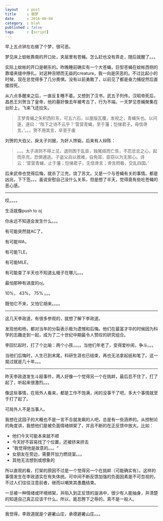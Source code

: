 ```yaml
---
layout    : post  
title     : 做梦  
date      : 2016-06-04  
category  : blah  
published : false  
tags      : [script]  
---
```


早上五点钟左右做了个梦，很可恶。

<!-- more -->

梦见床上蚊帐靠南的开口处，夹层里有苍蝇。怎么赶也没有弄走，随后就醒了。。。

实际上蚊帐的开口是朝东的。昨晚睡前确实有一个大苍蝇，巨型苍蝇在蚊帐西侧的靠墙夹缝中挣扎。对这种丑陋而无益的creature，我一向是厌恶的。不过比起小的时候，现在总觉得多了几分畏惧。没有以前勇敢了，以前见了都是奋力捕捉然后直接捏死。

从六点多醒来之后，一直反复睡不着。又想到了汉书，武五子列传。汉昭帝死后，昌邑王刘贺当了皇帝，他的墓好像去年被考古了，行为不端。一天梦见苍蝇聚集在台阶上，飞来飞还拉矢。

>王梦青蝇之矢积西阶东，可五六石，以屋版瓦覆，发视之，青蝇矢也。以问遂，遂曰：“陛下之诗不云乎？‘营营青蝇，至于藩；恺悌君子，毋信谗言。’。。。贺不用其言，卒至于废

刘贺的大伯父，戾太子刘据，为奸人馋毙。后来有人辩陈：

>。。。太子进则不得上见，退则困于乱臣，独冤结而亡告，不忍忿忿之心，起而杀充，恐惧逋逃。子盗父兵以救难，自免耳，臣窃以为无邪心。诗云：‘营营青蝇，止于藩；恺悌君子，无信谗言；谗言罔极，交乱四国。’

后来武帝也觉得后悔，就杀了江充，烧了苏文。又是一个与苍蝇有关的事情。都是凶兆，下下签。。。虽说安慰自己没什么关系，但是想了半天，觉得竟有些吃苍蝇的恶心感。


<hr>
哎。。。。

生活就像push to oj

你永远不知道会发生什么。。。

有可能突然就AC了，

有可能WA，

有可能TLE，

有可能MLE，

有可能查了半天也不知道幺蛾子在哪儿。。。

最怕那种有进度的oj，

10%， 43%， 75% 。。。

既怕它不来，又怕它胡来。。。。


<hr>

这几天李政道，有很多参观的，就想了解下李政道。

发现他和杨，都对当年的分裂表示极为遗憾和后悔。他们在最富才华的时候因为科学的志趣走到一起，成为了二十世纪中期最令人赞叹的研究组合。

李回忆起时，打了个比喻：两个小孩，。。。当他们年老了，变得爱吵闹，争斗。。。

当他们后悔时，人生已到末尾，科研生涯也已结束，再也无法拿起纸和笔了。这一晃过就是几十年。。。

<hr>

昨天李政道发生斗殴事件，两人好像一个觉得另一个在挑衅，最后忍不住了，打了起了，听起来很激烈。。。

像这些事情，在局外人看来，都是工作不饱满，闲的没事干了吧，多大个事情就至于打了起了。

可局外人不是当事人。

我想在这园子的大概也不是一言不合就发飙的人吧，总是有一些涵养的。从控制论的角度讲，我想他们是被负面情绪绑架了，并且不断的在正反馈中放大。比如：

- 他们今天可能本来就不顺
- 今天好不容易找了个位置，还被挤来挤去
- ”我觉得他是故意的。。。“
- 女朋友在旁边，需要开加力燃烧室。。。
- 其他无法想到或想象的

所以直观的看，打架的原因不过是一个觉得另一个在挑衅（可能确实有）。这样的事情发生在李政道实在有失体统。可中间不断反馈加强的负面因素是不可忽视的，不过人们往往注意前者，继而以嘲笑其愚蠢结束。

一旦被一种情绪或环境绑架，并陷入到正反馈的漩涡中，很少有人能抽身，并清楚的知道自己真正应该干什么。所以，能忍胯下之辱的，真不是一般人。


<hr>

我觉得，李政道就是个避暑山庄，承德避暑山庄。。。
